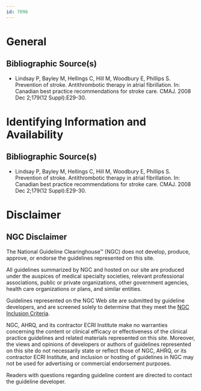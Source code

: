 ```yaml
---
id: 7096
---
```


# General

## Bibliographic Source(s)

- Lindsay P, Bayley M, Hellings C, Hill M, Woodbury E, Phillips S. Prevention of stroke. Antithrombotic therapy in atrial fibrillation. In: Canadian best practice recommendations for stroke care. CMAJ. 2008 Dec 2;179(12 Suppl):E29-30.

# Identifying Information and Availability

## Bibliographic Source(s)

- Lindsay P, Bayley M, Hellings C, Hill M, Woodbury E, Phillips S. Prevention of stroke. Antithrombotic therapy in atrial fibrillation. In: Canadian best practice recommendations for stroke care. CMAJ. 2008 Dec 2;179(12 Suppl):E29-30.

# Disclaimer

## NGC Disclaimer

The National Guideline Clearinghouse™ (NGC) does not develop, produce, approve, or endorse the guidelines represented on this site.

All guidelines summarized by NGC and hosted on our site are produced under the auspices of medical specialty societies, relevant professional associations, public or private organizations, other government agencies, health care organizations or plans, and similar entities.

Guidelines represented on the NGC Web site are submitted by guideline developers, and are screened solely to determine that they meet the [NGC Inclusion Criteria](/help-and-about/summaries/inclusion-criteria).

NGC, AHRQ, and its contractor ECRI Institute make no warranties concerning the content or clinical efficacy or effectiveness of the clinical practice guidelines and related materials represented on this site. Moreover, the views and opinions of developers or authors of guidelines represented on this site do not necessarily state or reflect those of NGC, AHRQ, or its contractor ECRI Institute, and inclusion or hosting of guidelines in NGC may not be used for advertising or commercial endorsement purposes.

Readers with questions regarding guideline content are directed to contact the guideline developer.

